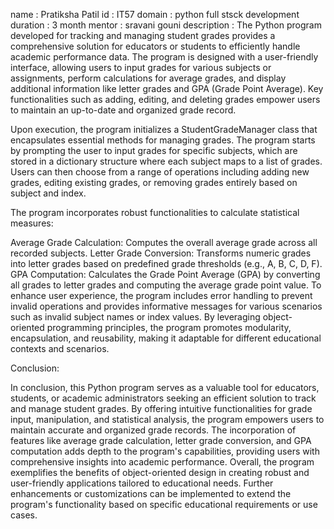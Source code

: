 name : Pratiksha Patil
id : IT57
domain : python full stsck development
duration : 3 month
mentor : sravani gouni
description :   The Python program developed for tracking and managing student grades provides a comprehensive solution for educators or students to efficiently handle academic performance data. The program is designed with a user-friendly interface, allowing users to input grades for various subjects or assignments, perform calculations for average grades, and display additional information like letter grades and GPA (Grade Point Average). Key functionalities such as adding, editing, and deleting grades empower users to maintain an up-to-date and organized grade record.

Upon execution, the program initializes a StudentGradeManager class that encapsulates essential methods for managing grades. The program starts by prompting the user to input grades for specific subjects, which are stored in a dictionary structure where each subject maps to a list of grades. Users can then choose from a range of operations including adding new grades, editing existing grades, or removing grades entirely based on subject and index.

The program incorporates robust functionalities to calculate statistical measures:

Average Grade Calculation: Computes the overall average grade across all recorded subjects.
Letter Grade Conversion: Transforms numeric grades into letter grades based on predefined grade thresholds (e.g., A, B, C, D, F).
GPA Computation: Calculates the Grade Point Average (GPA) by converting all grades to letter grades and computing the average grade point value.
To enhance user experience, the program includes error handling to prevent invalid operations and provides informative messages for various scenarios such as invalid subject names or index values. By leveraging object-oriented programming principles, the program promotes modularity, encapsulation, and reusability, making it adaptable for different educational contexts and scenarios.

Conclusion:

In conclusion, this Python program serves as a valuable tool for educators, students, or academic administrators seeking an efficient solution to track and manage student grades. By offering intuitive functionalities for grade input, manipulation, and statistical analysis, the program empowers users to maintain accurate and organized grade records. The incorporation of features like average grade calculation, letter grade conversion, and GPA computation adds depth to the program's capabilities, providing users with comprehensive insights into academic performance.
Overall, the program exemplifies the benefits of object-oriented design in creating robust and user-friendly applications tailored to educational needs. Further enhancements or customizations can be implemented to extend the program's functionality based on specific educational requirements or use cases.

